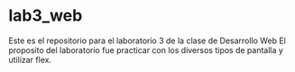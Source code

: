 # lab3_web

Este es el repositorio para el laboratorio 3 de la clase de Desarrollo Web
El proposito del laboratorio fue practicar con los diversos tipos de pantalla y utilizar flex.
